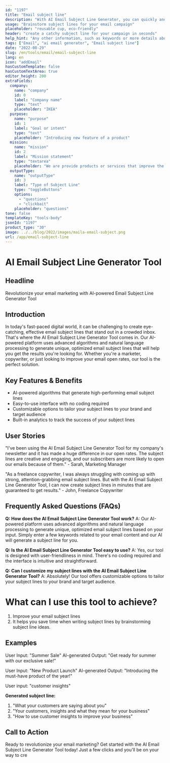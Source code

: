 ```yaml
---
id: "1197"
title: "Email subject line"
description: "With AI Email Subject Line Generator, you can quickly and easily create great looking email subject lines for your business or personal use."
usage: "Brainstorm subject lines for your email campaign"
placeholder: "reusable cup, eco-friendly"
header: "create a catchy subject line for your campaign in seconds"
help_hint: "Any other information, such as keywords or more details about your campaign."
tags: ["Email", "ai email generator", "Email subject line"]
date: "2022-08-29"
slug: /en/tools/email/email-subject-line
lang: en
icon: "addEmail"
hasCustomTemplate: false
hasCustomTextArea: true
editor_height: 200
extraFields:
  company:
    name: "company"
    id: 0
    label: "Company name"
    type: "text"
    placeholder: "IKEA"
  purpose:
    name: "purpose"
    id: 1
    label: "Goal or intent"
    type: "text"
    placeholder: "Introducing new feature of a product"
  mission:
    name: "mission"
    id: 2
    label: "Mission statement"
    type: "textarea"
    placeholder: "We are provide products or services that improve the quality of life for our customers and employees while making a positive impact on our communities and the environment."
  outputType:
    name: "outputType"
    id: 3
    label: "Type of Subject Line"
    type: "toggleButtons"
    options:
      - "questions"
      - "clickbait"
    placeholder: "questions"
tone: false
templateKey: "tools-body"
jsonId: "1197"
product_type: "30"
image: ../../blog/2022/images/maila-email-subject.png
url: /app/email-subject-line
---
```


# AI Email Subject Line Generator Tool

## Headline

Revolutionize your email marketing with AI-powered Email Subject Line Generator Tool

## Introduction

In today's fast-paced digital world, it can be challenging to create eye-catching, effective email subject lines that stand out in a crowded inbox. That's where the AI Email Subject Line Generator Tool comes in. Our AI-powered platform uses advanced algorithms and natural language processing to generate unique, optimized email subject lines that will help you get the results you're looking for. Whether you're a marketer, copywriter, or just looking to improve your email open rates, our tool is the perfect solution.

## Key Features & Benefits

- AI-powered algorithms that generate high-performing email subject lines
- Easy-to-use interface with no coding required
- Customizable options to tailor your subject lines to your brand and target audience
- Built-in analytics to track the success of your subject lines

## User Stories

"I've been using the AI Email Subject Line Generator Tool for my company's newsletter and it has made a huge difference in our open rates. The subject lines are creative and engaging, and our subscribers are more likely to open our emails because of them." - Sarah, Marketing Manager

"As a freelance copywriter, I was always struggling with coming up with strong, attention-grabbing email subject lines. But with the AI Email Subject Line Generator Tool, I can now create subject lines in minutes that are guaranteed to get results." - John, Freelance Copywriter

## Frequently Asked Questions (FAQs)

**Q: How does the AI Email Subject Line Generator Tool work?** A: Our AI-powered platform uses advanced algorithms and natural language processing to generate unique, optimized email subject lines based on your input. Simply enter a few keywords related to your email content and our AI will generate a subject line for you.

**Q: Is the AI Email Subject Line Generator Tool easy to use?** A: Yes, our tool is designed with user-friendliness in mind. There's no coding required and the interface is intuitive and straightforward.

**Q: Can I customize my subject lines with the AI Email Subject Line Generator Tool?** A: Absolutely! Our tool offers customizable options to tailor your subject lines to your brand and target audience.

# What can I use this tool to achieve?

1. Improve your email subject lines
2. It helps you save time when writing subject lines by brainstorming subject line ideas.

## Examples

User Input: "Summer Sale" AI-generated Output: "Get ready for summer with our exclusive sale!"

User Input: "New Product Launch" AI-generated Output: "Introducing the must-have product of the year!"

User input: "customer insights"

**Generated subject line:**

1. "What your customers are saying about you"
2. "Your customers, insights and what they mean for your business"
3. "How to use customer insights to improve your business"

## Call to Action

Ready to revolutionize your email marketing? Get started with the AI Email Subject Line Generator Tool today! Just a few clicks and you'll be on your way to cre
